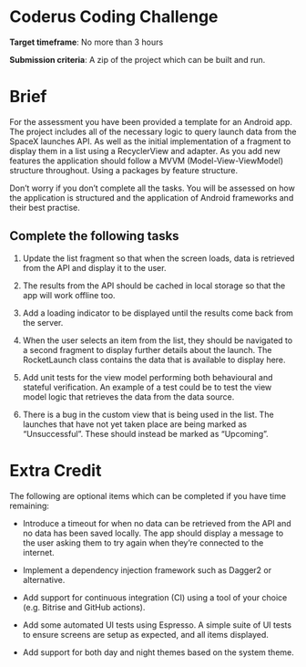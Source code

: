 # Coderus Coding Challenge

**Target timeframe**: No more than 3 hours

**Submission criteria**: A zip of the project which can be built and run.

# Brief

For the assessment you have been provided a template for an Android app. The project includes all
of the necessary logic to query launch data from the SpaceX launches API. As well as the initial implementation of a fragment to display them in a list using a RecyclerView and adapter.
As you add new features the application should follow a MVVM (Model-View-ViewModel) structure throughout. Using a packages by feature structure.

Don’t worry if you don’t complete all the tasks. You will be assessed on how the application is structured and the application of Android frameworks and their best practise.

## Complete the following tasks

1. Update the list fragment so that when the screen loads, data is retrieved from the API and display it to the user.

2. The results from the API should be cached in local storage so that the app will work offline too.

3. Add a loading indicator to be displayed until the results come back from the server.

4. When the user selects an item from the list, they should be navigated to a second fragment to display further details about the launch. The RocketLaunch class contains the data that is
available to display here.

5. Add unit tests for the view model performing both behavioural and stateful verification. An
example of a test could be to test the view model logic that retrieves the data from the data
source.

6. There is a bug in the custom view that is being used in the list. The launches that have not
yet taken place are being marked as “Unsuccessful”. These should instead be marked as “Upcoming”.


# Extra Credit
The following are optional items which can be completed if you have time remaining:

* Introduce a timeout for when no data can be retrieved from the API and no data has been
saved locally. The app should display a message to the user asking them to try again when
they’re connected to the internet.

* Implement a dependency injection framework such as Dagger2 or alternative.

* Add support for continuous integration (CI) using a tool of your choice (e.g. Bitrise and
GitHub actions).

* Add some automated UI tests using Espresso. A simple suite of UI tests to ensure screens are
setup as expected, and all items displayed.

* Add support for both day and night themes based on the system theme.
